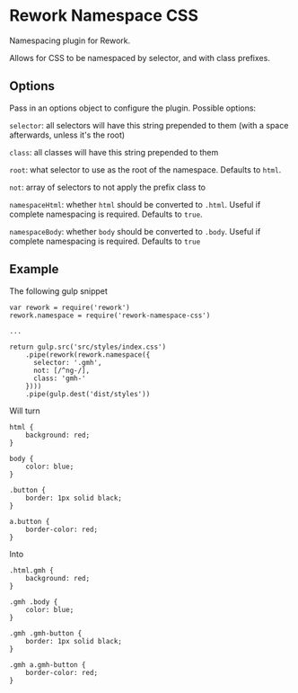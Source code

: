 Rework Namespace CSS
======

Namespacing plugin for Rework.

Allows for CSS to be namespaced by selector, and with class prefixes.


## Options

Pass in an options object to configure the plugin. Possible options:

`selector`: all selectors will have this string prepended to them (with a space afterwards, unless it's the root)

`class`: all classes will have this string prepended to them

`root`: what selector to use as the root of the namespace. Defaults to `html`.

`not`: array of selectors to not apply the prefix class to

`namespaceHtml`: whether `html` should be converted to `.html`. Useful if complete namespacing is required. Defaults to `true`.

`namespaceBody`: whether `body` should be converted to `.body`. Useful if complete namespacing is required. Defaults to `true`


## Example

The following gulp snippet

    var rework = require('rework')
    rework.namespace = require('rework-namespace-css')
    
    ...
    
    return gulp.src('src/styles/index.css')
        .pipe(rework(rework.namespace({
          selector: '.gmh',
          not: [/^ng-/],
          class: 'gmh-'
        })))
        .pipe(gulp.dest('dist/styles'))

Will turn

    html {
        background: red;
    }    
    
    body {
        color: blue;
    }
    
    .button {
        border: 1px solid black;
    }
    
    a.button {
        border-color: red;
    }

Into

    .html.gmh {
        background: red;
    }    

    .gmh .body {
        color: blue;
    }

    .gmh .gmh-button {
        border: 1px solid black;
    }

    .gmh a.gmh-button {
        border-color: red;
    }

